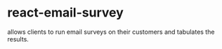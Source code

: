 # react-email-survey
allows clients to run email surveys on their customers and tabulates the results.
